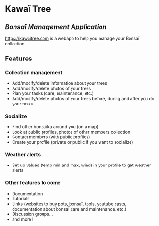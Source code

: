 # Kawaï Tree
## _Bonsaï Management Application_

https://kawaitree.com is a webapp to help you manage your Bonsaï collection.

## Features
### Collection management
- Add/modify/delete information about your trees
- Add/modify/delete photos of your trees
- Plan your tasks (care, maintenance, etc.)
- Add/modify/delete photos of your trees before, during and after you do your tasks

### Socialize
- Find other bonsaïka around you (on a map)
- Look at public profiles, photos of other members collection
- Contact members (with public profiles)
- Create your profile (private or public if you want to socialize)

### Weather alerts
- Set up values (temp min and max, wind) in your profile to get weather alerts

### Other features to come 
- Documentation
- Tutorials
- Links (websites to buy pots, bonsaï, tools, youtube casts, documentation about bonsaÏ care and maintenance, etc.)
- Discussion groups...
- and more !
